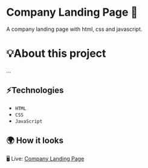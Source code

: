 # Company Landing Page 💼
A company landing page with html, css and javascript.

# 💡About this project 
...

## ⚡Technologies
* `HTML`
* `CSS`
* `JavaScript`

## 🌍 How it looks 

🖥️ Live: [Company Landing Page](https://sadikahmetaydin.github.io/company-landing-page/)
